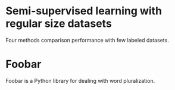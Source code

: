 # Semi-supervised learning with regular size datasets
Four methods comparison performance with few labeled datasets.

# Foobar

Foobar is a Python library for dealing with word pluralization.
